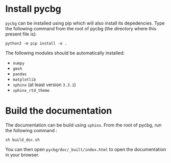 Install pycbg
=============

`pycbg` can be installed using pip which will also install its depedencies. Type the following command from the root of pycbg (the directory where this present file is): 

```
python3 -m pip install -e .
```

The following modules should be automatically installed: 
 - `numpy`
 - `gmsh`
 - `pandas`
 - `matplotlib`
 - `sphinx` (at least version `3.3.1`)
 - `sphinx_rtd_theme`

Build the documentation
=======================

The documentation can be build using `sphinx`. From the root of pycbg, run the following command :

```
sh build_doc.sh
```

You can then open `pycbg/doc/_built/index.html` to open the documentation in your browser.